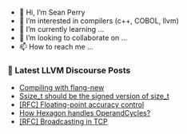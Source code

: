 - 👋 Hi, I’m Sean Perry
- 👀 I’m interested in compilers (c++, COBOL, llvm)
- 🌱 I’m currently learning ...
- 💞️ I’m looking to collaborate on ...
- 📫 How to reach me ...

<!---
s66perry/s66perry is a ✨ special ✨ repository because its `README.md` (this file) appears on your GitHub profile.
You can click the Preview link to take a look at your changes.
--->
### 📕 Latest LLVM Discourse Posts

<!-- DISCOURSE-LLVM:START -->
- [Compiling with flang-new](https://discourse.llvm.org/t/compiling-with-flang-new/66808#post_8)
- [Ssize_t should be the signed version of size_t](https://discourse.llvm.org/t/ssize-t-should-be-the-signed-version-of-size-t/65378#post_4)
- [[RFC] Floating-point accuracy control](https://discourse.llvm.org/t/rfc-floating-point-accuracy-control/66018?page=2#post_27)
- [How Hexagon handles OperandCycles?](https://discourse.llvm.org/t/how-hexagon-handles-operandcycles/66795#post_4)
- [[RFC] Broadcasting in TCP](https://discourse.llvm.org/t/rfc-broadcasting-in-tcp/65896#post_9)
<!-- DISCOURSE-LLVM:END -->

